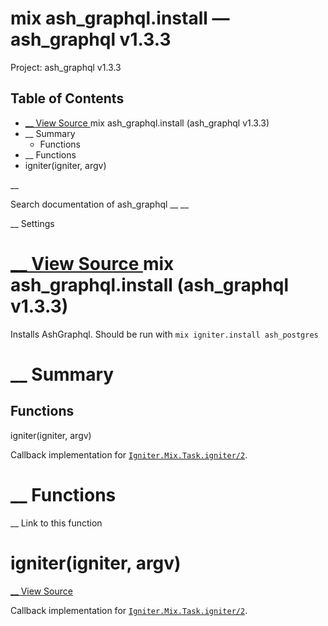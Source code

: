 # mix ash_graphql.install — ash_graphql v1.3.3

Project: ash_graphql v1.3.3

## Table of Contents

- [ __ View Source ](external_link) mix ash_graphql.install (ash_graphql v1.3.3)
- __ Summary
  - Functions
- __ Functions
- igniter(igniter, argv)

__

Search documentation of ash_graphql __ __

__ Settings

#  [ __ View Source ](external_link) mix ash_graphql.install (ash_graphql v1.3.3)

Installs AshGraphql. Should be run with `mix igniter.install ash_postgres`

#  __ Summary

##  Functions

igniter(igniter, argv)

Callback implementation for [`Igniter.Mix.Task.igniter/2`](external_link).

#  __ Functions

__ Link to this function

# igniter(igniter, argv)

[ __ View Source ](external_link)

Callback implementation for [`Igniter.Mix.Task.igniter/2`](external_link).
